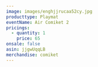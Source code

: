 ```yaml
---
image: images/enghjjrucaa52cy.jpg
producttype: Playmat
eventName: Air Comiket 2
pricings:
  - quantity: 1
    price: 65
onsale: false
asin: jjgwUqqLB
merchandise: comiket
---
```

